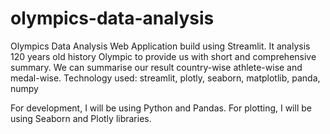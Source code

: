 # olympics-data-analysis


Olympics Data Analysis Web Application build using Streamlit.
It analysis 120 years old history Olympic to provide us with short and comprehensive summary.
We can summarise our result country-wise athlete-wise and medal-wise.
Technology used: streamlit, plotly, seaborn, matplotlib, panda, numpy


For development, I will be using Python and Pandas. For plotting, I will be using Seaborn and Plotly libraries.

